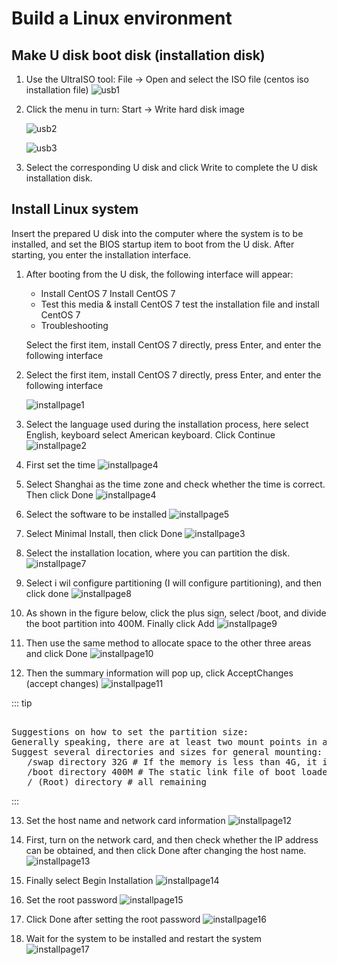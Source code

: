 # Build a Linux environment


## Make U disk boot disk (installation disk)

1. Use the UltraISO tool: File -> Open and select the ISO file (centos iso installation file)
   ![usb1](./images/usb1.png)

2. Click the menu in turn: Start -> Write hard disk image

   ![usb2](./images/usb2.png)
   

   ![usb3](./images/usb3.png)
   
3. Select the corresponding U disk and click Write to complete the U disk installation disk.
   

## Install Linux system

Insert the prepared U disk into the computer where the system is to be installed, and set the BIOS startup item to boot from the U disk. After starting, you enter the installation interface.

1. After booting from the U disk, the following interface will appear:

   - Install CentOS 7 Install CentOS 7
   - Test this media & install CentOS 7 test the installation file and install CentOS 7
   - Troubleshooting

   Select the first item, install CentOS 7 directly, press Enter, and enter the following interface
   
2. Select the first item, install CentOS 7 directly, press Enter, and enter the following interface

   ![installpage1](./images/installpage1.png)
   

3. Select the language used during the installation process, here select English, keyboard select American keyboard. Click Continue
   ![installpage2](./images/installpage2.png)

4. First set the time
   ![installpage4](./images/installpage3.png)

5. Select Shanghai as the time zone and check whether the time is correct. Then click Done
   ![installpage4](./images/installpage4.png)

6. Select the software to be installed
   ![installpage5](./images/installpage5.png)

7. Select Minimal Install, then click Done
   ![installpage3](./images/installpage6.png)

8. Select the installation location, where you can partition the disk.
   ![installpage7](./images/installpage7.png)

9. Select i wil configure partitioning (I will configure partitioning), and then click done
   ![installpage8](./images/installpage8.png)

10. As shown in the figure below, click the plus sign, select /boot, and divide the boot partition into 400M. Finally click Add
    ![installpage9](./images/installpage9.png)

11. Then use the same method to allocate space to the other three areas and click Done
    ![installpage10](./images/installpage10.png)

12. Then the summary information will pop up, click AcceptChanges (accept changes)
    ![installpage11](./images/installpage11.png)

::: tip
<pre>

Suggestions on how to set the partition size:
Generally speaking, there are at least two mount points in a linux system, namely / (root directory) and swap (swap partition), among which / is required;
Suggest several directories and sizes for general mounting:
   /swap directory 32G # If the memory is less than 4G, it is twice the memory. If the memory is greater than 4G, the size of the memory can be the same.
   /boot directory 400M # The static link file of boot loader, which stores the programs related to Linux startup
   / (Root) directory # all remaining
</pre>
:::

13. Set the host name and network card information
    ![installpage12](./images/installpage12.png)

14. First, turn on the network card, and then check whether the IP address can be obtained, and then click Done after changing the host name.
    ![installpage13](./images/installpage13.png)

15. Finally select Begin Installation
    ![installpage14](./images/installpage14.png)

16. Set the root password
    ![installpage15](./images/installpage15.png)

17. Click Done after setting the root password
    ![installpage16](./images/installpage16.png)

18. Wait for the system to be installed and restart the system
    ![installpage17](./images/installpage17.png)